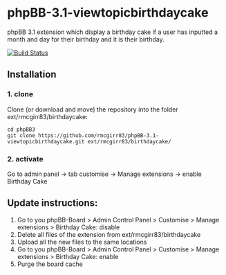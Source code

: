 phpBB-3.1-viewtopicbirthdaycake
=========================

phpBB 3.1 extension which display a birthday cake if a user has inputted a month and day for their birthday and it is their birthday.

[![Build Status](https://travis-ci.org/RMcGirr83/phpBB-3.1-viewtopicbirthdaycake.svg?branch=master)](https://travis-ci.org/RMcGirr83/phpBB-3.1-viewtopicbirthdaycake)
## Installation

### 1. clone
Clone (or download and move) the repository into the folder ext/rmcgirr83/birthdaycake:

```
cd phpBB3
git clone https://github.com/rmcgirr83/phpBB-3.1-viewtopicbirthdaycake.git ext/rmcgirr83/birthdaycake/
```

### 2. activate
Go to admin panel -> tab customise -> Manage extensions -> enable Birthday Cake

## Update instructions:
1. Go to you phpBB-Board > Admin Control Panel > Customise > Manage extensions > Birthday Cake: disable
2. Delete all files of the extension from ext/rmcgirr83/birthdaycake
3. Upload all the new files to the same locations
4. Go to you phpBB-Board > Admin Control Panel > Customise > Manage extensions > Birthday Cake: enable
5. Purge the board cache
